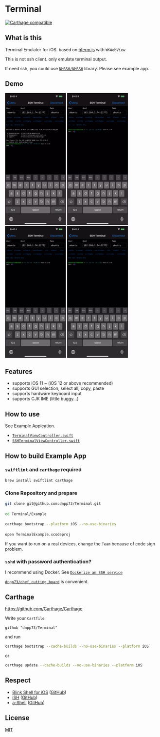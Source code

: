 Terminal
===========

[![Carthage compatible](https://img.shields.io/badge/Carthage-compatible-4BC51D.svg?style=flat-square)](https://github.com/Carthage/Carthage)


## What is this

Terminal Emulator for iOS. based on [hterm.js](https://hterm.org) with `WKWebView`

This is not ssh client. only emulate terminal output.

If need ssh, you could use [`NMSSH/NMSSH`](https://github.com/NMSSH/NMSSH) library. Please see example app.


## Demo

<img src="/gif/nyancat.gif" alt="nyancat" width="200"> <img src="/gif/sl.gif" alt="sl" width="200"> <img src="/gif/cmatrix.gif" alt="cmatrix" width="200"> <img src="/gif/vim.gif" alt="vim" width="200">


## Features

- supports iOS 11 ~ (iOS 12 or above recommended)
- supports GUI selection, select all, copy, paste
- supports hardware keyboard input
- supports CJK IME (little buggy...)


## How to use

See Example Appication.

- [`TerminalViewController.swift`](/Example/TerminalExample/ViewController/TerminalViewController.swift)
- [`SSHTerminalViewController.swift`](/Example/TerminalExample/ViewController/SSHTerminalViewController.swift)


## How to build Example App

### `swiftlint` and `carthage` required

```sh
brew install swiftlint carthage
```

### Clone Repository and prepare

```sh
git clone git@github.com:dnpp73/Terminal.git

cd Terminal/Example

carthage bootstrap --platform iOS --no-use-binaries

open TerminalExample.xcodeproj
```

If you want to run on a real devices, change the `Team` because of code sign problem.


### `sshd` with password authentication?

I recommend using Docker. See [`Dockerize an SSH service`](https://docs.docker.com/engine/examples/running_ssh_service/)

[`dnpp73/chef_cutting_board`](https://github.com/dnpp73/chef_cutting_board) is convenient.


## Carthage

https://github.com/Carthage/Carthage

Write your `Cartfile`

```
github "dnpp73/Terminal"
```

and run

```sh
carthage bootstrap --cache-builds --no-use-binaries --platform iOS
```

or

```sh
carthage update --cache-builds --no-use-binaries --platform iOS
```


## Respect

- [Blink Shell for iOS](https://blink.sh) ([GitHub](https://github.com/blinksh/blink))
- [iSH](https://ish.app) ([GitHub](https://github.com/ish-app/ish))
- [a-Shell](https://holzschu.github.io/a-Shell_iOS/) ([GitHub](https://github.com/holzschu/a-shell))


## License

[MIT](/LICENSE)
